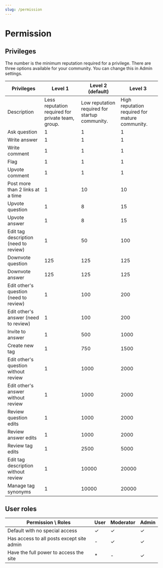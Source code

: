 ```yaml
---
slug: /permission
---
```


# Permission

## Privileges

The number is the minimum reputation required for a privilege. There are three options available for your community. You can change this in Admin settings.

| Privileges                                                | Level 1                                                           | Level 2 (default)                           | Level 3                                                        |
| --------------------------------------------------------- | ----------------------------------------------------------------- | -------------------------------------------------------------- | -------------------------------------------------------------- |
| Description                                               | Less reputation required for private team, group. | Low reputation required for startup community. | High reputation required for mature community. |
| Ask question                                              | 1                                                                 | 1                                                              | 1                                                              |
| Write answer                                              | 1                                                                 | 1                                                              | 1                                                              |
| Write comment                                             | 1                                                                 | 1                                                              | 1                                                              |
| Flag                                                      | 1                                                                 | 1                                                              | 1                                                              |
| Upvote comment                                            | 1                                                                 | 1                                                              | 1                                                              |
| Post more than 2 links at a time                          | 1                                                                 | 10                                                             | 10                                                             |
| Upvote question                                           | 1                                                                 | 8                                                              | 15                                                             |
| Upvote answer                                             | 1                                                                 | 8                                                              | 15                                                             |
| Edit tag description (need to review)  | 1                                                                 | 50                                                             | 100                                                            |
| Downvote question                                         | 125                                                               | 125                                                            | 125                                                            |
| Downvote answer                                           | 125                                                               | 125                                                            | 125                                                            |
| Edit other's question (need to review) | 1                                                                 | 100                                                            | 200                                                            |
| Edit other's answer (need to review)   | 1                                                                 | 100                                                            | 200                                                            |
| Invite to answer                                          | 1                                                                 | 500                                                            | 1000                                                           |
| Create new tag                                            | 1                                                                 | 750                                                            | 1500                                                           |
| Edit other's question without review                      | 1                                                                 | 1000                                                           | 2000                                                           |
| Edit other's answer without review                        | 1                                                                 | 1000                                                           | 2000                                                           |
| Review question edits                                     | 1                                                                 | 1000                                                           | 2000                                                           |
| Review answer edits                                       | 1                                                                 | 1000                                                           | 2000                                                           |
| Review tag edits                                          | 1                                                                 | 2500                                                           | 5000                                                           |
| Edit tag description without review                       | 1                                                                 | 10000                                                          | 20000                                                          |
| Manage tag synonyms                                       | 1                                                                 | 10000                                                          | 20000                                                          |

## User roles

| Permission \ Roles                        | User | Moderator | Admin |
| ----------------------------------------- | ---- | --------- | ----- |
| Default with no special access            | ✓    | ✓         | ✓     |
| Has access to all posts except site admin | -    | ✓         | ✓     |
| Have the full power to access the site    | *    | -         | ✓     |
